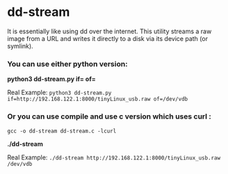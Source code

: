 # dd-stream
It is essentially like using dd over the internet. This utility streams a raw image from a URL and writes it directly to a disk via its device path (or symlink).

### You can use either python version:
**python3 dd-stream.py if=<url> of=<device>**

Real Example:
`python3 dd-stream.py if=http://192.168.122.1:8000/tinyLinux_usb.raw of=/dev/vdb`

### Or you can use compile and use c version which uses curl : 

`gcc -o dd-stream dd-stream.c -lcurl`

**./dd-stream <url> <device>**

Real Example:
`./dd-stream http://192.168.122.1:8000/tinyLinux_usb.raw /dev/vdb`
